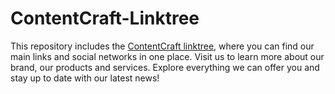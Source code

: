 # ContentCraft-Linktree

This repository includes the [ContentCraft linktree](https://contentcraft-studio.github.io/tree/), where you can find our main links and social networks in one place. Visit us to learn more about our brand, our products and services. Explore everything we can offer you and stay up to date with our latest news!
